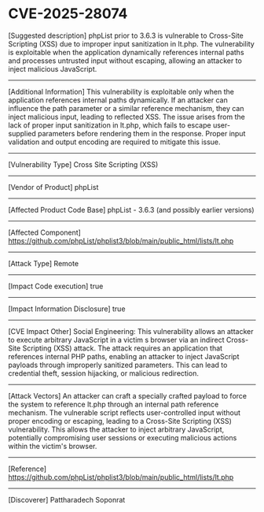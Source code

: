 # CVE-2025-28074
[Suggested description]
phpList prior to 3.6.3 is vulnerable to Cross-Site Scripting (XSS) due
to improper input sanitization in lt.php. The vulnerability is
exploitable when the application dynamically references internal paths
and processes untrusted input without escaping, allowing an attacker to
inject malicious JavaScript.

------------------------------------------

[Additional Information]
This vulnerability is exploitable only when the application references internal paths dynamically. If an attacker can influence the path parameter or a similar reference mechanism, they can inject malicious input, leading to reflected XSS. The issue arises from the lack of proper input sanitization in lt.php, which fails to escape user-supplied parameters before rendering them in the response. Proper input validation and output encoding are required to mitigate this issue.

------------------------------------------

[Vulnerability Type]
Cross Site Scripting (XSS)

------------------------------------------

[Vendor of Product]
phpList

------------------------------------------

[Affected Product Code Base]
phpList - 3.6.3 (and possibly earlier versions)

------------------------------------------

[Affected Component]
https://github.com/phpList/phplist3/blob/main/public_html/lists/lt.php

------------------------------------------

[Attack Type]
Remote

------------------------------------------

[Impact Code execution]
true

------------------------------------------

[Impact Information Disclosure]
true

------------------------------------------

[CVE Impact Other]
Social Engineering: This vulnerability allows an attacker to execute arbitrary JavaScript in a victim   s browser via an indirect Cross-Site Scripting (XSS) attack. The attack requires an application that references internal PHP paths, enabling an attacker to inject JavaScript payloads through improperly sanitized parameters. This can lead to credential theft, session hijacking, or malicious redirection.

------------------------------------------

[Attack Vectors]
An attacker can craft a specially crafted payload to force the system to reference lt.php through an internal path reference mechanism. The vulnerable script reflects user-controlled input without proper encoding or escaping, leading to a Cross-Site Scripting (XSS) vulnerability. This allows the attacker to inject arbitrary JavaScript, potentially compromising user sessions or executing malicious actions within the victim's browser.

------------------------------------------

[Reference]
https://github.com/phpList/phplist3/blob/main/public_html/lists/lt.php

------------------------------------------

[Discoverer]
Pattharadech Soponrat
